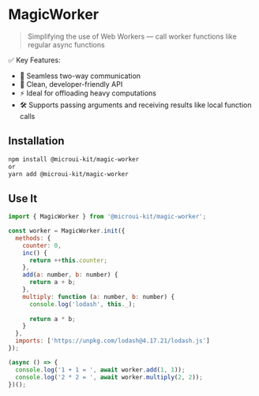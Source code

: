 # MagicWorker

> Simplifying the use of Web Workers — call worker functions like regular async functions

✅ Key Features:
- 🔁 Seamless two-way communication
- 🧠 Clean, developer-friendly API
- ⚡ Ideal for offloading heavy computations
- 🛠️ Supports passing arguments and receiving results like local function calls

##  Installation

```bash
npm install @microui-kit/magic-worker
or
yarn add @microui-kit/magic-worker
```

## Use It

```js
import { MagicWorker } from '@microui-kit/magic-worker';

const worker = MagicWorker.init({
  methods: {
    counter: 0,
    inc() {
      return ++this.counter;
    },
    add(a: number, b: number) {
      return a + b;
    },
    multiply: function (a: number, b: number) {
      console.log('lodash', this._);
      
      return a * b;
    }
  },
  imports: ['https://unpkg.com/lodash@4.17.21/lodash.js']
});

(async () => {
  console.log('1 + 1 = ', await worker.add(1, 1));
  console.log('2 * 2 = ', await worker.multiply(2, 2));
})();
```
